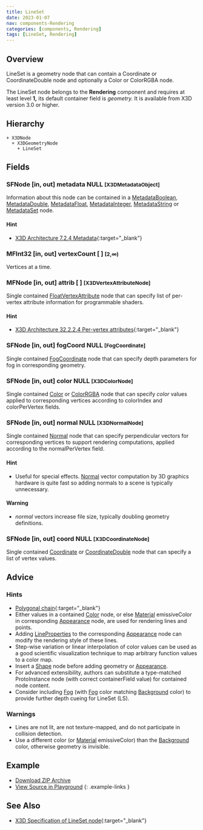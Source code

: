 ```yaml
---
title: LineSet
date: 2023-01-07
nav: components-Rendering
categories: [components, Rendering]
tags: [LineSet, Rendering]
---
```

<style>
.post h3 {
  word-spacing: 0.2em;
}
</style>

## Overview

LineSet is a geometry node that can contain a Coordinate or CoordinateDouble node and optionally a Color or ColorRGBA node.

The LineSet node belongs to the **Rendering** component and requires at least level **1,** its default container field is *geometry.* It is available from X3D version 3.0 or higher.

## Hierarchy

```
+ X3DNode
  + X3DGeometryNode
    + LineSet
```

## Fields

### SFNode [in, out] **metadata** NULL <small>[X3DMetadataObject]</small>

Information about this node can be contained in a [MetadataBoolean](/x_ite/components/core/metadataboolean/), [MetadataDouble](/x_ite/components/core/metadatadouble/), [MetadataFloat](/x_ite/components/core/metadatafloat/), [MetadataInteger](/x_ite/components/core/metadatainteger/), [MetadataString](/x_ite/components/core/metadatastring/) or [MetadataSet](/x_ite/components/core/metadataset/) node.

#### Hint

- [X3D Architecture 7.2.4 Metadata](https://www.web3d.org/specifications/X3Dv4/ISO-IEC19775-1v4-IS//Part01/components/core.html#Metadata){:target="_blank"}

### MFInt32 [in, out] **vertexCount** [ ] <small>[2,∞)</small>

Vertices at a time.

### MFNode [in, out] **attrib** [ ] <small>[X3DVertexAttributeNode]</small>

Single contained [FloatVertexAttribute](/x_ite/components/shaders/floatvertexattribute/) node that can specify list of per-vertex attribute information for programmable shaders.

#### Hint

- [X3D Architecture 32.2.2.4 Per-vertex attributes](https://www.web3d.org/specifications/X3Dv4/ISO-IEC19775-1v4-IS//Part01/components/shaders.html#Pervertexattributes){:target="_blank"}

### SFNode [in, out] **fogCoord** NULL <small>[FogCoordinate]</small>

Single contained [FogCoordinate](/x_ite/components/environmentaleffects/fogcoordinate/) node that can specify depth parameters for fog in corresponding geometry.

### SFNode [in, out] **color** NULL <small>[X3DColorNode]</small>

Single contained [Color](/x_ite/components/rendering/color/) or [ColorRGBA](/x_ite/components/rendering/colorrgba/) node that can specify *color* values applied to corresponding vertices according to colorIndex and colorPerVertex fields.

### SFNode [in, out] **normal** NULL <small>[X3DNormalNode]</small>

Single contained [Normal](/x_ite/components/rendering/normal/) node that can specify perpendicular vectors for corresponding vertices to support rendering computations, applied according to the normalPerVertex field.

#### Hint

- Useful for special effects. [Normal](/x_ite/components/rendering/normal/) vector computation by 3D graphics hardware is quite fast so adding normals to a scene is typically unnecessary.

#### Warning

- *normal* vectors increase file size, typically doubling geometry definitions.

### SFNode [in, out] **coord** NULL <small>[X3DCoordinateNode]</small>

Single contained [Coordinate](/x_ite/components/rendering/coordinate/) or [CoordinateDouble](/x_ite/components/rendering/coordinatedouble/) node that can specify a list of vertex values.

## Advice

### Hints

- [Polygonal chain](https://en.wikipedia.org/wiki/Polygonal_chain){:target="_blank"}
- Either values in a contained [Color](/x_ite/components/rendering/color/) node, or else [Material](/x_ite/components/shape/material/) emissiveColor in corresponding [Appearance](/x_ite/components/shape/appearance/) node, are used for rendering lines and points.
- Adding [LineProperties](/x_ite/components/shape/lineproperties/) to the corresponding [Appearance](/x_ite/components/shape/appearance/) node can modify the rendering style of these lines.
- Step-wise variation or linear interpolation of color values can be used as a good scientific visualization technique to map arbitrary function values to a color map.
- Insert a [Shape](/x_ite/components/shape/shape/) node before adding geometry or [Appearance](/x_ite/components/shape/appearance/).
- For advanced extensibility, authors can substitute a type-matched ProtoInstance node (with correct containerField value) for contained node content.
- Consider including [Fog](/x_ite/components/environmentaleffects/fog/) (with [Fog](/x_ite/components/environmentaleffects/fog/) color matching [Background](/x_ite/components/environmentaleffects/background/) color) to provide further depth cueing for LineSet (LS).

### Warnings

- Lines are not lit, are not texture-mapped, and do not participate in collision detection.
- Use a different color (or [Material](/x_ite/components/shape/material/) emissiveColor) than the [Background](/x_ite/components/environmentaleffects/background/) color, otherwise geometry is invisible.

## Example

<x3d-canvas src="https://create3000.github.io/media/examples/Rendering/LineSet/LineSet.x3d" update="auto"></x3d-canvas>

- [Download ZIP Archive](https://create3000.github.io/media/examples/Rendering/LineSet/LineSet.zip)
- [View Source in Playground](/x_ite/playground/?url=https://create3000.github.io/media/examples/Rendering/LineSet/LineSet.x3d)
{: .example-links }

## See Also

- [X3D Specification of LineSet node](https://www.web3d.org/documents/specifications/19775-1/V4.0/Part01/components/rendering.html#LineSet){:target="_blank"}
